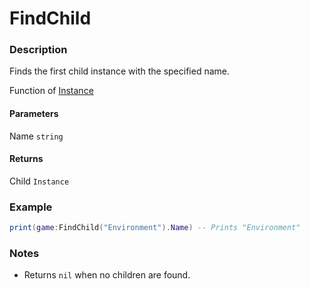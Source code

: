 # FindChild
### Description
Finds the first child instance with the specified name.

Function of [Instance](/classes/Instance/)

#### Parameters
Name `string`

#### Returns
Child `Instance`

### Example
```lua
print(game:FindChild("Environment").Name) -- Prints "Environment"
```

### Notes
- Returns `nil` when no children are found.
